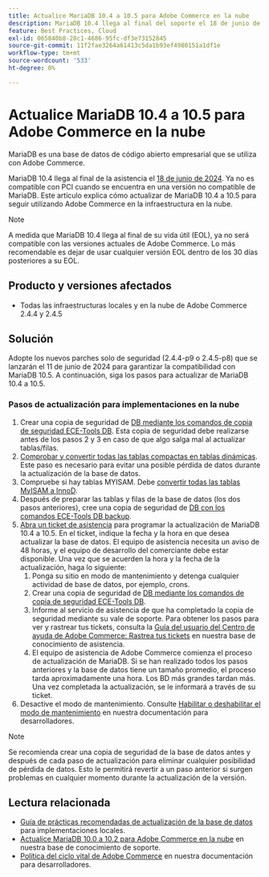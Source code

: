 ```yaml
---
title: Actualice MariaDB 10.4 a 10.5 para Adobe Commerce en la nube
description: MariaDB 10.4 llega al final del soporte el 18 de junio de 2024. Este artículo explica cómo actualizar MariaDB de 10.4 a 10.5 para seguir utilizando Adobe Commerce en la infraestructura en la nube.
feature: Best Practices, Cloud
exl-id: 065840b8-28c1-4686-95fc-df3e73152845
source-git-commit: 11f2fae3264a61413c5da1b93ef4980151a1df1e
workflow-type: tm+mt
source-wordcount: '533'
ht-degree: 0%

---
```


# Actualice MariaDB 10.4 a 10.5 para Adobe Commerce en la nube

MariaDB es una base de datos de código abierto empresarial que se utiliza con Adobe Commerce.

MariaDB 10.4 llega al final de la asistencia el [18 de junio de 2024](https://endoflife.date/mariadb). Ya no es compatible con PCI cuando se encuentra en una versión no compatible de MariaDB. Este artículo explica cómo actualizar de MariaDB 10.4 a 10.5 para seguir utilizando Adobe Commerce en la infraestructura en la nube.

>[!NOTE]
>
>A medida que MariaDB 10.4 llega al final de su vida útil (EOL), ya no será compatible con las versiones actuales de Adobe Commerce. Lo más recomendable es dejar de usar cualquier versión EOL dentro de los 30 días posteriores a su EOL.

## Producto y versiones afectados

* Todas las infraestructuras locales y en la nube de Adobe Commerce 2.4.4 y 2.4.5

## Solución

Adopte los nuevos parches solo de seguridad (2.4.4-p9 o 2.4.5-p8) que se lanzarán el 11 de junio de 2024 para garantizar la compatibilidad con MariaDB 10.5. A continuación, siga los pasos para actualizar de MariaDB 10.4 a 10.5.

### Pasos de actualización para implementaciones en la nube

1. Crear una copia de seguridad de [DB mediante los comandos de copia de seguridad ECE-Tools DB](https://experienceleague.adobe.com/en/docs/commerce-cloud-service/user-guide/develop/storage/snapshots). Esta copia de seguridad debe realizarse antes de los pasos 2 y 3 en caso de que algo salga mal al actualizar tablas/filas.
1. [Comprobar y convertir todas las tablas compactas en tablas dinámicas](https://experienceleague.adobe.com/en/docs/commerce-operations/implementation-playbook/best-practices/maintenance/mariadb-upgrade). Este paso es necesario para evitar una posible pérdida de datos durante la actualización de la base de datos.
1. Compruebe si hay tablas MYISAM. Debe [convertir todas las tablas MyISAM a InnoD](https://experienceleague.adobe.com/en/docs/commerce-operations/implementation-playbook/best-practices/planning/database-on-cloud).
1. Después de preparar las tablas y filas de la base de datos (los dos pasos anteriores), cree una copia de seguridad de [DB con los comandos ECE-Tools DB backup](https://experienceleague.adobe.com/en/docs/commerce-cloud-service/user-guide/develop/storage/snapshots).
1. [Abra un ticket de asistencia](/help/help-center-guide/help-center/magento-help-center-user-guide.md#submit-ticket) para programar la actualización de MariaDB 10.4 a 10.5. En el ticket, indique la fecha y la hora en que desea actualizar la base de datos. El equipo de asistencia necesita un aviso de 48 horas, y el equipo de desarrollo del comerciante debe estar disponible. Una vez que se acuerden la hora y la fecha de la actualización, haga lo siguiente:
   1. Ponga su sitio en modo de mantenimiento y detenga cualquier actividad de base de datos, por ejemplo, crons.
   1. Crear una copia de seguridad de [DB mediante los comandos de copia de seguridad ECE-Tools DB](https://experienceleague.adobe.com/en/docs/commerce-cloud-service/user-guide/develop/storage/snapshots).
   1. Informe al servicio de asistencia de que ha completado la copia de seguridad mediante su vale de soporte. Para obtener los pasos para ver y rastrear tus tickets, consulta la [Guía del usuario del Centro de ayuda de Adobe Commerce: Rastrea tus tickets](/help/help-center-guide/help-center/magento-help-center-user-guide.md#track-tickets) en nuestra base de conocimiento de asistencia.
   1. El equipo de asistencia de Adobe Commerce comienza el proceso de actualización de MariaDB. Si se han realizado todos los pasos anteriores y la base de datos tiene un tamaño promedio, el proceso tarda aproximadamente una hora. Los BD más grandes tardan más. Una vez completada la actualización, se le informará a través de su ticket.
1. Desactive el modo de mantenimiento. Consulte [Habilitar o deshabilitar el modo de mantenimiento](https://experienceleague.adobe.com/en/docs/commerce-operations/installation-guide/tutorials/maintenance-mode) en nuestra documentación para desarrolladores.

>[!NOTE]
>
>Se recomienda crear una copia de seguridad de la base de datos antes y después de cada paso de actualización para eliminar cualquier posibilidad de pérdida de datos. Esto le permitirá revertir a un paso anterior si surgen problemas en cualquier momento durante la actualización de la versión.

## Lectura relacionada

* [Guía de prácticas recomendadas de actualización de la base de datos](https://experienceleague.adobe.com/en/docs/commerce-operations/upgrade-guide/prepare/prerequisites) para implementaciones locales.
* [Actualice MariaDB 10.0 a 10.2 para Adobe Commerce en la nube](https://experienceleague.adobe.com/en/docs/commerce-knowledge-base/kb/how-to/upgrade-mariadb-10-0-to-10-2-for-magento-commerce-cloud) en nuestra base de conocimiento de soporte.
* [Política del ciclo vital de Adobe Commerce](https://experienceleague.adobe.com/en/docs/commerce-operations/release/planning/lifecycle-policy) en nuestra documentación para desarrolladores.

